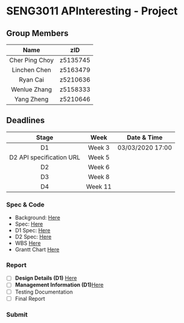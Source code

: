 # SENG3011 APInteresting - Project
## Group Members
| Name | zID |
|:----:|:---:|
| Cher Ping Choy | z5135745 |
| Linchen Chen | z5163479 |
| Ryan Cai | z5210636 |
| Wenlue Zhang | z5158333 |
| Yang Zheng | z5210646 |

## Deadlines
| Stage |  Week  | Date & Time |
|:-----:|:------:|:----:|
| D1    | Week 3 | 03/03/2020 17:00 |
| D2 API specification URL | Week 5 | |
| D2    | Week 6 |      |
| D3    | Week 8 |      |
| D4    | Week 11 |     |

### Spec & Code

+ Background: [Here](https://webcms3.cse.unsw.edu.au/files/0beaee40a539657f3c1bdf37d93ee4038a8a86fd0e5f7def6dd839eb6d4c12fe)
+ Spec: [Here](https://webcms3.cse.unsw.edu.au/static/uploads/course/SENG3011/20T1/441d26b246c6ef9beac40077659ca8b051d03cf991e27909f29b25fbd541049c/AnalyticsPlatformEpidemics_v_8_2.pdf)
+ D1 Spec: [Here](https://webcms3.cse.unsw.edu.au/static/uploads/course/SENG3011/20T1/214ce623c79c14d025178d276e412a20a829da1cf467dbf917031f14b6f73711/Week3_D1_Requirements.pdf)
+ D2 Spec: [Here](https://webcms3.cse.unsw.edu.au/static/uploads/course/SENG3011/20T1/9c388def8b481ef564d80c0f76c110a05de6e34c18cced798346ace9f8560049/Week5and6_D2_Requirements.pdf)
+ WBS [Here](https://drive.google.com/file/d/1kmW70vYnYG2oKvKwt7Rj6CwFg2IJA8l3/view?usp=sharing)
+ Grantt Chart [Here](https://drive.google.com/open?id=1Ovd3pMzzHzRxEzVtaZaKnVU2XQTexx-m)
### Report
- [ ] **Design Details (D1)** [Here](https://docs.google.com/document/d/1gp_9YRAAlOWdA5vMbkK582caSYSu5WYWGT2G1Z3Y7UE/edit?usp=sharing)
- [ ] **Management Information (D1)**[Here](https://docs.google.com/document/d/1Os6aoVmBDKD2V7-D60HiwT_gNO5Mc8BbuFKJTEk5J-I/edit?usp=sharing)
- [ ] Testing Documentation
- [ ] Final Report

### Submit

